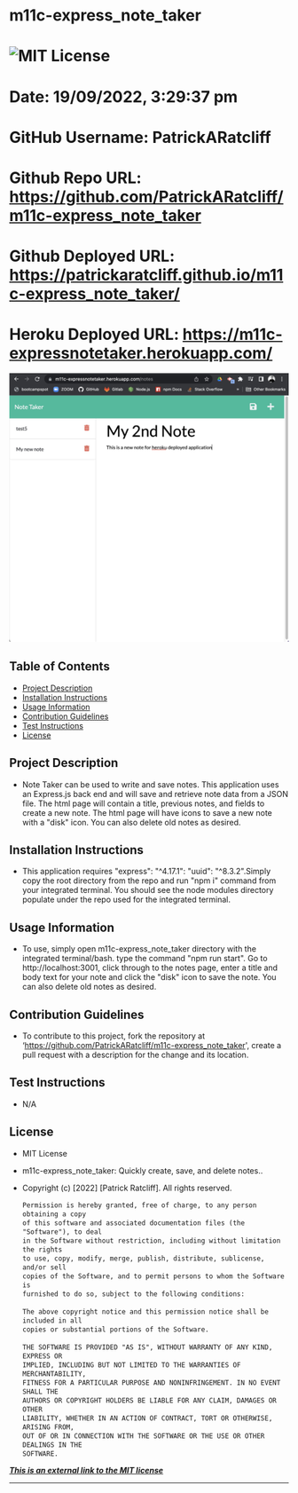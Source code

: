 
# m11c-express_note_taker
# ![MIT License](https://img.shields.io/static/v1?label=license&message=MIT&color=green)
# Date: 19/09/2022, 3:29:37 pm
# GitHub Username: PatrickARatcliff
# Github Repo URL: https://github.com/PatrickARatcliff/m11c-express_note_taker
# Github Deployed URL: https://patrickaratcliff.github.io/m11c-express_note_taker/
# Heroku Deployed URL: https://m11c-expressnotetaker.herokuapp.com/ 

![screenshot-1](./src/F971EF3E-95B4-455C-9E3F-B2F132DBFE3F.jpeg)
  
## Table of Contents
- [Project Description](#project-description)
- [Installation Instructions](#installation-instructions)
- [Usage Information](#usage-information)
- [Contribution Guidelines](#contribution-guidelines)
- [Test Instructions](#test-instructions)
- [License](#license)
  
## Project Description
- Note Taker can be used to write and save notes. This application uses an Express.js back end and will save and retrieve note data from a JSON file. The html page will contain a title, previous notes, and fields to create a new note. The html page will have icons to save a new note with a "disk" icon. You can also delete old notes as desired.
  
## Installation Instructions
- This application requires "express": "^4.17.1": "uuid": "^8.3.2".Simply copy the root directory from the repo and run "npm i" command from your integrated terminal. You should see the node modules directory populate under the repo used for the integrated terminal.
  
## Usage Information
- To use, simply open m11c-express_note_taker directory with the integrated terminal/bash. type the command "npm run start". Go to http://localhost:3001, click through to the notes page, enter a title and body text for your note and click the "disk" icon to save the note. You can also delete old notes as desired.
  
## Contribution Guidelines
- To contribute to this project, fork the repository at ‘https://github.com/PatrickARatcliff/m11c-express_note_taker', create a pull request with a description for the change and its location.
  
## Test Instructions
- N/A
    
## License
- MIT License
- m11c-express_note_taker: Quickly create, save, and delete notes..
- Copyright (c) [2022] [Patrick Ratcliff]. All rights reserved.

    

      Permission is hereby granted, free of charge, to any person obtaining a copy
      of this software and associated documentation files (the "Software"), to deal
      in the Software without restriction, including without limitation the rights
      to use, copy, modify, merge, publish, distribute, sublicense, and/or sell
      copies of the Software, and to permit persons to whom the Software is
      furnished to do so, subject to the following conditions:

      The above copyright notice and this permission notice shall be included in all
      copies or substantial portions of the Software.

      THE SOFTWARE IS PROVIDED "AS IS", WITHOUT WARRANTY OF ANY KIND, EXPRESS OR
      IMPLIED, INCLUDING BUT NOT LIMITED TO THE WARRANTIES OF MERCHANTABILITY,
      FITNESS FOR A PARTICULAR PURPOSE AND NONINFRINGEMENT. IN NO EVENT SHALL THE
      AUTHORS OR COPYRIGHT HOLDERS BE LIABLE FOR ANY CLAIM, DAMAGES OR OTHER
      LIABILITY, WHETHER IN AN ACTION OF CONTRACT, TORT OR OTHERWISE, ARISING FROM,
      OUT OF OR IN CONNECTION WITH THE SOFTWARE OR THE USE OR OTHER DEALINGS IN THE
      SOFTWARE.

    
***[This is an external link to the MIT license](https://en.wikipedia.org/wiki/MIT_License)***
  
---
